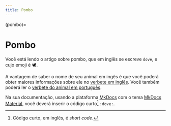 ```yaml
---
title: Pombo
---
```


(pombo)=

# Pombo

Você está lendo o artigo sobre pombo, que em inglês se escreve 
`dove`, e cujo emoji é 🕊️.

A vantagem de saber o nome de seu animal em ingês é que você poderá obter maiores informações sobre ele no [verbete em inglês](wikien:dove). 
Você também poderá ler o [verbete do animal em português](wikipt:pombo).

Na sua documentação, usando a plataforma [MkDocs](https://www.mkdocs.org/) com o tema [MkDocs Material](https://squidfunk.github.io/mkdocs-material/),
você deverá inserir o código curto[^1] `:dove:`.

[^1]: Código curto, em inglês, é *short code*.
